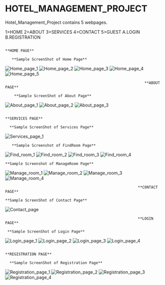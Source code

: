 # HOTEL_MANAGEMENT_PROJECT

Hotel_Management_Project contains 5 webpages.

1>HOME
2>ABOUT
3>SERVICES
4>CONTACT
5>GUEST
  A.LOGIN
  B.REGISTRATION
  
  
  
                                                                     **HOME PAGE**
                                                                     
       **Sample ScreenShot of Home Page**
![Home_page_1](https://user-images.githubusercontent.com/69784352/128011653-52d94347-3861-45de-8389-35734dea45a1.png)
![Home_page_2](https://user-images.githubusercontent.com/69784352/128011851-b83d21e0-4807-4c1f-a550-add78b72be4b.png)
![Home_page_3](https://user-images.githubusercontent.com/69784352/128011909-8740df95-ad72-4fe4-a15d-4a3f3ee7da7f.png)
![Home_page_4](https://user-images.githubusercontent.com/69784352/128011977-39a3954e-2fa4-424c-a467-1bad42b7c406.png)
![Home_page_5](https://user-images.githubusercontent.com/69784352/128012033-1446b2c1-2585-4160-9945-6e6e47316a7b.png)



                                                                   **ABOUT PAGE**
                                                                   
        **Sample ScreenShot of About Page**
  ![About_page_1](https://user-images.githubusercontent.com/69784352/128012505-b87d8916-5c8c-4d44-82d5-935aed48ab57.png)
  ![About_page_2](https://user-images.githubusercontent.com/69784352/128012535-12549cd4-cdd9-4b0b-a7a9-e66c26eeef52.png)
  ![About_page_3](https://user-images.githubusercontent.com/69784352/128012586-48d506b4-0afd-40a3-9a61-709b1ed2c094.png)


                                                                  **SERVICES PAGE**
                                                                  
      **Sample ScreenShot of Services Page**
   ![Services_page_1](https://user-images.githubusercontent.com/69784352/128012842-5849aa48-9c88-4825-814e-3326a4457346.png)
    
       **Sample Screenshot of FindRoom Page**
   ![Find_room_1](https://user-images.githubusercontent.com/69784352/128012902-37f93a35-f357-480e-95b1-1c2d9b9136ac.png)
   ![Find_room_2](https://user-images.githubusercontent.com/69784352/128012944-61b8ead7-8788-44c0-a09e-dd46d254ff75.png)
   ![Find_room_3](https://user-images.githubusercontent.com/69784352/128013011-51a1f496-b556-4c90-ae63-ab21398ed347.png)
   ![Find_room_4](https://user-images.githubusercontent.com/69784352/128013066-518548da-b93a-4f42-bb1a-5a29b979b536.png)
    
    **Sample Screenshot of ManageRoom Page**
   ![Manage_room_1](https://user-images.githubusercontent.com/69784352/128013124-72fa8a7a-4e41-4d5e-b807-c999d14d515c.png)
   ![Manage_room_2](https://user-images.githubusercontent.com/69784352/128013354-0607cb42-b365-47a5-91e4-f751ae3d6868.png)
   ![Manage_room_3](https://user-images.githubusercontent.com/69784352/128013423-8e0fd863-287c-48af-8855-68ecd19178bb.png)
   ![Manage_room_4](https://user-images.githubusercontent.com/69784352/128013479-f6fe0c83-9161-4e92-b08f-e80746df9c01.png)
    
    
                                                                **CONTACT PAGE**
                                                                
    **Sample ScreenShot of Contact Page**
   ![Contact_page](https://user-images.githubusercontent.com/69784352/128013781-002e333b-2143-40ea-ae60-eeb231d3627e.png)

                                
                                
                                                                **LOGIN PAGE**
                                                                
     **Sample ScreenShot of Login Page**
   ![Login_page_1](https://user-images.githubusercontent.com/69784352/128014061-582041b9-ed30-4a5b-8e3f-271150b5e584.png)
     ![Login_page_2](https://user-images.githubusercontent.com/69784352/128014142-e811d183-d948-4625-82c9-693f386edbff.png)
     ![Login_page_3](https://user-images.githubusercontent.com/69784352/128014220-2945029f-073d-4ae8-bf1e-31af51022bf9.png)
     ![Login_page_4](https://user-images.githubusercontent.com/69784352/128014278-bbad78ce-d6ca-483e-b4c8-b282cfc60e1e.png)



                                                              **REGISTRATION PAGE**
                                                              
      **Sample ScreenShot of Registration Page**
   ![Registration_page_1](https://user-images.githubusercontent.com/69784352/128014510-d024e597-3424-4541-b3f3-259983287b39.png)
      ![Registration_page_2](https://user-images.githubusercontent.com/69784352/128014594-835660be-2789-4a95-8c97-925a8ed8011a.png)
      ![Registration_page_3](https://user-images.githubusercontent.com/69784352/128014707-3a3a1b13-a710-4a96-b55d-29b8c15a7e26.png)
      ![Registration_page_4](https://user-images.githubusercontent.com/69784352/128014774-c70bde66-3dc4-4c11-8747-a682f273f597.png)




                                                       
    





   

